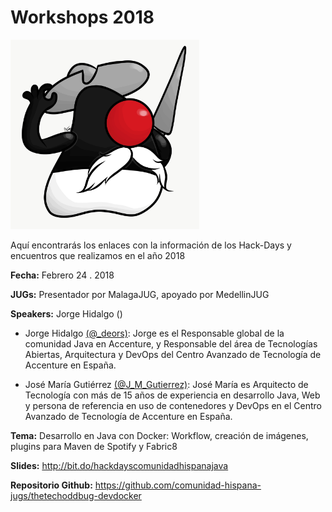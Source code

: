 # Workshops 2018


 <img src="DukijoteDeLaMancha.JPG" alt="" width="302" height="303" />

Aquí encontrarás los enlaces con la información de los Hack-Days y encuentros que realizamos en el año 2018

**Fecha:** Febrero 24 . 2018

**JUGs:** Presentador por MalagaJUG, apoyado por MedellinJUG 

**Speakers:** Jorge Hidalgo ()

* Jorge Hidalgo [(@_deors)](https://twitter.com/_deors): Jorge es el Responsable global de la comunidad Java en Accenture, y Responsable del área de Tecnologías Abiertas, Arquitectura y DevOps del Centro Avanzado de Tecnología de Accenture en España.

* José María Gutiérrez [(@J_M_Gutierrez)](https://twitter.com/J_M_Gutierrez): José María es Arquitecto de Tecnología con más de 15 años de experiencia en desarrollo Java, Web y persona de referencia en uso de contenedores y DevOps en el Centro Avanzado de Tecnología de Accenture en España.

**Tema:** Desarrollo en Java con Docker: Workflow, creación de imágenes, plugins para Maven de Spotify y Fabric8

**Slides:** http://bit.do/hackdayscomunidadhispanajava

**Repositorio Github:** https://github.com/comunidad-hispana-jugs/thetechoddbug-devdocker
